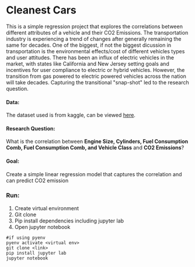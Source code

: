 # Cleanest Cars

This is a simple regression project that explores the correlations between different attributes of a vehicle and their CO2 Emissions. The transportation industry is experiencing a trend of changes after generally remaining the same for decades. One of the biggest, if not the biggest dicussion in transportation is the environmental effects/cost of different vehicles types and user attitudes. There has been an influx of electric vehicles in the market, with states like California and New Jersey setting goals and incentives for user compliance to electric or hybrid vehicles. However, the transition from gas powered to electric powered vehicles across the nation will take decades. Capturing the transitional "snap-shot" led to the research question.

#### Data:
The dataset used is from kaggle, can be viewed [here](https://www.kaggle.com/datasets/debajyotipodder/co2-emission-by-vehicles).


#### Research Question: 
What is the correlation between **Engine Size, Cylinders, Fuel Consumption Comb, 
                 Fuel Consumption Comb, and Vehicle Class** and **CO2 Emissions**?
                 
                 
#### Goal:
Create a simple linear regression model that captures the correlation and can predict CO2 emission


### Run:
1. Create virtual environment
2. Git clone
3. Pip install dependencies including jupyter lab
4. Open jupyter notebook

```
#if using pyenv
pyenv activate <virtual env>
git clone <link>
pip install jupyter lab
jupyter notebook
```


